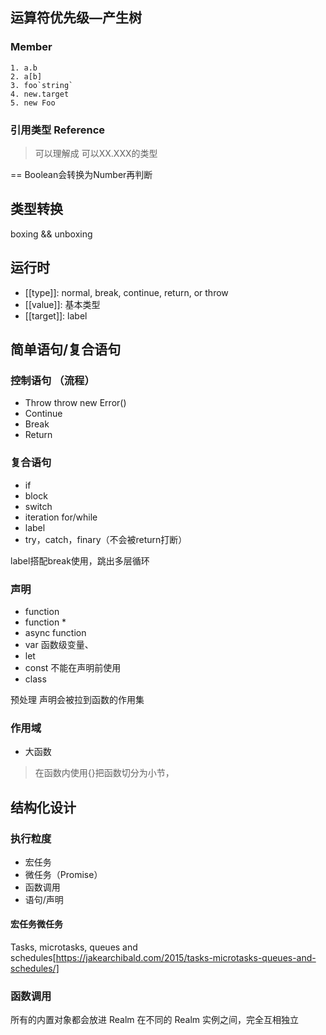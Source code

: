 
## 运算符优先级—产生树
### Member
	1. a.b
	2. a[b]
	3. foo`string`
	4. new.target
	5. new Foo

### 引用类型 Reference
> 可以理解成  可以XX.XXX的类型

 == Boolean会转换为Number再判断 

 ## 类型转换
 boxing && unboxing

 ## 运行时
 - [[type]]: normal, break, continue, return, or throw
 - [[value]]: 基本类型
 - [[target]]: label

 ## 简单语句/复合语句
 ### 控制语句 （流程）
 - Throw
throw new Error()
 - Continue
 - Break
 - Return

 ### 复合语句
 - if
 - block
 - switch
 - iteration
 for/while
 - label
 - try，catch，finary（不会被return打断）

label搭配break使用，跳出多层循环


### 声明
- function
- function *
- async function
- var 函数级变量、
- let
- const  不能在声明前使用
- class

预处理  声明会被拉到函数的作用集

### 作用域
 - 大函数 
 > 在函数内使用{}把函数切分为小节，


## 结构化设计
### 执行粒度
- 宏任务
- 微任务（Promise）
- 函数调用
- 语句/声明

#### 宏任务微任务
Tasks, microtasks, queues and schedules[https://jakearchibald.com/2015/tasks-microtasks-queues-and-schedules/]
### 函数调用
所有的内置对象都会放进 Realm 在不同的 Realm 实例之间，完全互相独立